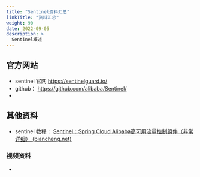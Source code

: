 ```yaml
---
title: "Sentinel资料汇总"
linkTitle: "资料汇总"
weight: 90
date: 2022-09-05
description: >
  Sentinel概述
---
```




## 官方网站

- sentinel 官网 https://sentinelguard.io/
- github： https://github.com/alibaba/Sentinel/
- 

## 其他资料



- sentinel 教程： [Sentinel：Spring Cloud Alibaba高可用流量控制组件（非常详细） (biancheng.net)](http://c.biancheng.net/springcloud/sentinel.html)



### 视频资料

- 









